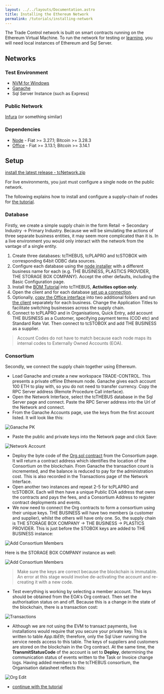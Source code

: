 ```yaml
---
layout: ../../layouts/Documentation.astro
title: Installing the Ethereum Network
permalink: /tutorials/installing-network
---
```


The Trade Control network is built on smart contracts running on the Ethereum Virtual Machine. To run the network for testing or [learning](/tutorials/network), you will need local instances of Ethereum and Sql Server.

## Networks

### Test Environment

- [NVM for Windows](https://github.com/nvm-sh/nvm)
- [Ganache](https://github.com/trufflesuite/ganache)
- Sql Server Instance (such as Express)

### Public Network

[Infura](https://infura.io/) (or something similar)

### Dependencies

- [Node](/tutorials/installing-sqlnode) - Fiat >= 3.27.1; Bitcoin >= 3.28.3
- [Office](/tutorials/installing-office) - Fiat >= 3.13.1; Bitcoin >= 3.14.1

## Setup

[install the latest release - tcNetwork.zip](https://github.com/tradecontrol/network/releases)

For live environments, you just must configure a single node on the public network.

The following explains how to install and configure a supply-chain of nodes for [the tutorial](/tutorials/network). 

### Database

Firstly, we create a simple supply chain in the form Retail -> Secondary Industry -> Primary Industry. Because we will be simulating the actions of three separate business entities, it may seem more complicated than it is. In a live environment you would only interact with the network from the vantage of a single entity. 

1. Create three databases: tcTHEBUS, tcPLAPRO and tcSTOBOX with corresponding 64bit ODBC data sources.
2. Configure each database using the [node installer](/tutorials/installing-sqlnode) with a different business name for each (e.g. THE BUSINESS, PLASTICS PROVIDER, THE STORAGE BOX COMPANY). Accept the other defaults, including the Basic Configuration page.
3. Install the [BOM Tutorial](/tutorials/installing-sqlnode#bom-tutorial) into tcTHEBUS, **Activities option only**.
4. Open the client and for each database [set up a connection](/tutorials/installing-office#connection).
5. Optionally, [copy the Office interface](https://github.com/tradecontrol/office/blob/master/src/access) into two additional folders and run [the client](https://github.com/tradecontrol/office/blob/master/src/access/TCnode_3.accde) separately for each business. Change the Application Titles to facilitate switching businesses across the supply chain. 
5. Connect to tcPLAPRO and in Organisations, Quick Entry, add account THE BUSINESS as a Customer, specifying payment terms (COD etc) and Standard Rate Vat. Then connect to tcSTOBOX and add THE BUSINESS as a supplier.

> Account Codes do not have to match because each node maps its internal codes to Externally Owned Accounts (EOA).

### Consortium

Secondly, we connect the supply chain together using Ethereum.

- Load Ganache and create a new workspace TRADE-CONTROL. This presents a private offline Ethereum node. Ganache gives each account 100 ETH to play with, so you do not need to transfer currency. Copy the RPC Server address (Remote Procedure Call interface).
- Open the Network Interface, select the tcTHEBUS database in the Sql Server page and connect. Paste the RPC Server address into the Url of the Network and connect.
- From the Ganache Accounts page, use the keys from the first account listed. It will look like this:

![Ganache PK](/images/network_account_keys.png)

- Paste the public and private keys into the Network page and click Save:

![Network Account](/images/network_account_settings.png)

- Deploy the byte code of the [Org.sol contract](https://github.com/tradecontrol/network/blob/master/docs/tc_network_spec.md) from the Consortium page. It will return a contract address which identifies the location of the Consortium on the blockchain. From Ganache the transaction count is incremented, and the balance is reduced to pay for the administration cost. This is also recorded in the Transactions page of the Network Interface.
- Open another two instances and repeat 2-5 for tcPLAPRO and tcSTOBOX.  Each will then have a unique Public EOA address that owns the contracts and pays the fees, and a Consortium Address to register contract deployments and events.
- We now need to connect the Org contracts to form a consortium using their unique keys. THE BUSINESS will have two members (a customer and supplier), whilst the others will have only one. So, the supply chain is THE STORAGE BOX COMPANY -> THE BUSINESS -> PLASTICS PROVIDER. This is just before the STOBOX keys are added to THE BUSINESS instance:

![Add Consortium Members](/images/network_consortium_members1.png)

Here is the STORAGE BOX COMPANY instance as well:

![Add Consortium Members](/images/network_consortium_members2.png)

> Make sure the keys are correct because the blockchain is immutable. An error at this stage would involve de-activating the account and re-creating it with a new code.  

- Test everything is working by selecting a member account. The keys should be obtained from the EOA's Org contract. Then set the authorisation status on and off. Because this is a change in the state of the blockchain, there is a transaction cost:  

![Transactions](/images/network_transactions.png)

- Although we are not using the EVM to transact payments, live installations would require that you secure your private key. This is written to table _App.tbEth_; therefore, only the Sql User running the service needs access to this table. The keys of suppliers and customers are stored on the blockchain in the Org contract. At the same time, the **TransmitStatusCode** of the account is set to **Deploy**, determining the communication status of events written to the Task or Invoice change logs. Having added members to the tcTHEBUS consortium, the Organisation datasheet reflects this:

![Org Edit](/images/network_orgedit.png)

- [continue with the tutorial](/tutorials/network)

